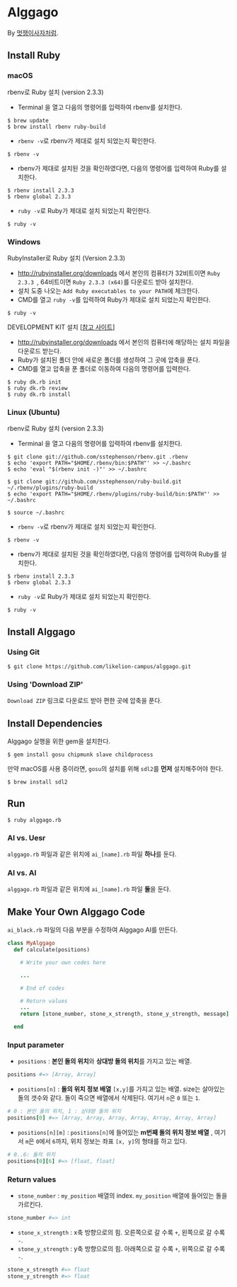 # Alggago
By [멋쟁이사자처럼](http://likelion.net).

## Install Ruby

### macOS

rbenv로 Ruby 설치 (version 2.3.3)

* Terminal 을 열고 다음의 명령어를 입력하여 rbenv를 설치한다.
```console
$ brew update
$ brew install rbenv ruby-build
```
* `rbenv -v`로 rbenv가 제대로 설치 되었는지 확인한다.
```console
$ rbenv -v
```
* rbenv가 제대로 설치된 것을 확인하였다면, 다음의 명령어를 입력하여 Ruby를 설치한다.
```console
$ rbenv install 2.3.3
$ rbenv global 2.3.3
```
* `ruby -v`로 Ruby가 제대로 설치 되었는지 확인한다.
```console
$ ruby -v
```

### Windows

RubyInstaller로 Ruby 설치 (Version 2.3.3)
* http://rubyinstaller.org/downloads 에서 본인의 컴퓨터가 32비트이면 `Ruby 2.3.3 `, 64비트이면 `Ruby 2.3.3 (x64)`를 다운로드 받아 설치한다.
* 설치 도중 나오는 `Add Ruby executables to your PATH`에 체크한다.
* CMD를 열고 `ruby -v`를 입력하여 Ruby가 제대로 설치 되었는지 확인한다.
```console
$ ruby -v
```

DEVELOPMENT KIT 설치 [[참고 사이트](https://github.com/oneclick/rubyinstaller/wiki/Development-Kit)]
* http://rubyinstaller.org/downloads 에서 본인의 컴퓨터에 해당하는 설치 파일을 다운로드 받는다.
* Ruby가 설치된 폴더 안에 새로운 폴더를 생성하여 그 곳에 압축을 푼다.
* CMD를 열고 압축을 푼 폴더로 이동하여 다음의 명령어를 입력한다.
```console
$ ruby dk.rb init
$ ruby dk.rb review
$ ruby dk.rb install
```

### Linux (Ubuntu)

rbenv로 Ruby 설치 (version 2.3.3)
* Terminal 을 열고 다음의 명령어를 입력하여 rbenv를 설치한다.
```console
$ git clone git://github.com/sstephenson/rbenv.git .rbenv
$ echo 'export PATH="$HOME/.rbenv/bin:$PATH"' >> ~/.bashrc
$ echo 'eval "$(rbenv init -)"' >> ~/.bashrc

$ git clone git://github.com/sstephenson/ruby-build.git ~/.rbenv/plugins/ruby-build
$ echo 'export PATH="$HOME/.rbenv/plugins/ruby-build/bin:$PATH"' >> ~/.bashrc

$ source ~/.bashrc
```
* `rbenv -v`로 rbenv가 제대로 설치 되었는지 확인한다.
```console
$ rbenv -v
```
* rbenv가 제대로 설치된 것을 확인하였다면, 다음의 명령어를 입력하여 Ruby를 설치한다.

```console
$ rbenv install 2.3.3
$ rbenv global 2.3.3
```
* `ruby -v`로 Ruby가 제대로 설치 되었는지 확인한다.
```console
$ ruby -v
```

## Install Alggago

### Using Git
```console
$ git clone https://github.com/likelion-campus/alggago.git
```

### Using 'Download ZIP'

`Download ZIP` 링크로 다운로드 받아 편한 곳에 압축을 푼다.

## Install Dependencies
Alggago 실행을 위한 gem을 설치한다.
```console
$ gem install gosu chipmunk slave childprocess
```

만약 macOS를 사용 중이라면, `gosu`의 설치를 위해 `sdl2`를 **먼저** 설치해주어야 한다.
```console
$ brew install sdl2
```

## Run
```console
$ ruby alggago.rb
```

### AI vs. Uesr
`alggago.rb` 파일과 같은 위치에 `ai_[name].rb` 파일 **하나**를 둔다.

### AI vs. AI
`alggago.rb` 파일과 같은 위치에 `ai_[name].rb` 파일 **둘**을 둔다.

## Make Your Own Alggago Code
`ai_black.rb` 파일의 다음 부분을 수정하여 Alggago AI를 만든다.

```ruby
class MyAlggago
  def calculate(positions)

    # Write your own codes here

    ...

    # End of codes

    # Return values
    ...
    return [stone_number, stone_x_strength, stone_y_strength, message]

  end
```

### Input parameter
- `positions` : **본인 돌의 위치**와 **상대방 돌의 위치**를 가지고 있는 배열.
```ruby
positions #=> [Array, Array]
```

- `positions[n]` : **돌의 위치 정보 배열** `[x,y]`를 가지고 있는 배열. size는 살아있는 돌의 갯수와 같다. 돌이 죽으면 배열에서 삭제된다. 여기서 `n`은 `0` 또는 `1`.
```ruby
# 0 : 본인 돌의 위치, 1 : 상대방 돌의 위치
positions[0] #=> [Array, Array, Array, Array, Array, Array, Array]
```

- `positions[n][m]` : `positions[n]`에 들어있는 **m번째 돌의 위치 정보 배열** , 여기서 `m`은 `0`에서 `6`까지, 위치 정보는 좌표 `[x, y]`의 형태를 하고 있다.
```ruby
# 0..6: 돌의 위치
positions[0][6] #=> [float, float]
```

### Return values
- `stone_number` : `my_position` 배열의 index. `my_position` 배열에 들어있는 돌을 가르킨다.
```ruby
stone_number #=> int
```
- `stone_x_strength` : x축 방향으로의 힘. 오른쪽으로 갈 수록 `+`, 왼쪽으로 갈 수록 `-`.
- `stone_y_strength` : y축 방향으로의 힘. 아래쪽으로 갈 수록 `+`, 위쪽으로 갈 수록 `-`.
```ruby
stone_x_strength #=> float
stone_y_strength #=> float
```
